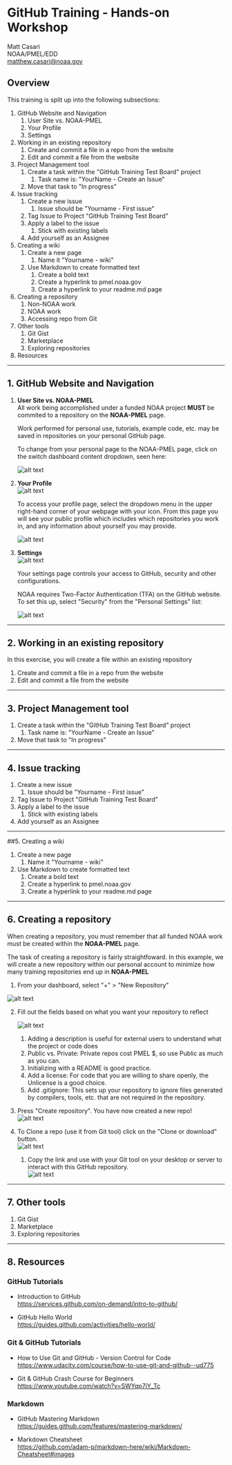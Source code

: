 # GitHub Training - Hands-on Workshop
Matt Casari<br>
NOAA/PMEL/EDD<br>
matthew.casari@noaa.gov

## Overview
This training is split up into the following subsections:

1. GitHub Website and Navigation
    1. User Site vs. NOAA-PMEL
    2. Your Profile
    3. Settings
2. Working in an existing repository
    1. Create and commit a file in a repo from the website
    2. Edit and commit a file from the website
3. Project Management tool
    1. Create a task within the "GitHub Training Test Board" project
        1. Task name is: "YourName - Create an Issue"
    2. Move that task to "In progress"
4. Issue tracking
    1. Create a new issue
        1. Issue should be "Yourname - First issue"
    2. Tag Issue to Project "GitHub Training Test Board"
    3. Apply a label to the issue
        1. Stick with existing labels
    4. Add yourself as an Assignee
5. Creating a wiki
    1. Create a new page
        1. Name it "Yourname - wiki"
    2. Use Markdown to create formatted text
        1. Create a bold text
        2. Create a hyperlink to pmel.noaa.gov
        3. Create a hyperlink to your readme.md page
6. Creating a repository
    1. Non-NOAA work
    2. NOAA work
    3. Accessing repo from Git
7. Other tools
    1. Git Gist
    2. Marketplace
    3. Exploring repositories
8. Resources

<div class="pagebreak"></div>

--------------
## 1. GitHub Website and Navigation

1. **User Site vs. NOAA-PMEL**
    <br> All work being accomplished under a funded NOAA project **MUST** be commited to a repository on the **NOAA-PMEL** page.    

    Work performed for personal use, tutorials, example code, etc. may be saved in repositories on your personal GitHub page.

    To change from your personal page to the NOAA-PMEL page, click on the switch dashboard content dropdown, seen here:

    ![alt text](images/github_mainpage_userpage.png "Switch Dashboard Content Dropdown")



1. **Your Profile**
    <br> ![alt text](images/github_mainpage_profile.png "Your Profile")

    To access your profile page, select the dropdown menu in the upper right-hand corner of your webpage
    with your icon.  From this page you will see your public profile which includes which repositories you work in, and any information about yourself you may provide.

    ![alt text](images/github_profile_main.png "Your Profile Page")

    
1. **Settings**
    <br> ![alt text](images/github_mainpage_settings.png "Settings")

    Your settings page controls your access to GitHub, security and other configurations.

    NOAA requires Two-Factor Authentication (TFA) on the GitHub website.  To set this up, select "Security" from the "Personal Settings" list:

    ![alt text](images/github_settings_tfa.png "Two-Factor Authentication")


--------------
##  2. Working in an existing repository
In this exercise, you will create a file within an existing repository
1. Create and commit a file in a repo from the website
    <br>
2. Edit and commit a file from the website
    <br>

--------------
## 3. Project Management tool
1. Create a task within the "GitHub Training Test Board" project
    <br>
    1. Task name is: "YourName - Create an Issue"
2. Move that task to "In progress"

--------------
## 4. Issue tracking
1. Create a new issue
    <br>
    1. Issue should be "Yourname - First issue"
2. Tag Issue to Project "GitHub Training Test Board"
    <br>
3. Apply a label to the issue
    <br>
    1. Stick with existing labels
4. Add yourself as an Assignee

--------------
##5. Creating a wiki
1. Create a new page
    <br>
    1. Name it "Yourname - wiki"
2. Use Markdown to create formatted text
    <br>
    1. Create a bold text
    2. Create a hyperlink to pmel.noaa.gov
    3. Create a hyperlink to your readme.md page

--------------
## 6. Creating a repository
When creating a repository, you must remember that all funded NOAA work must be created within the **NOAA-PMEL** page.  

The task of creating a repository is fairly straightfoward.  In this example, we will create a new repository within our personal account to minimize how many training repositories end up in **NOAA-PMEL**
1. From your dashboard, select "+" > "New Repository"<br>
  
  ![alt text](images/github_mainpage_newrepo.png "Two-Factor Authentication")

2. Fill out the fields based on what you want your repository to reflect<br>
   
    ![alt text](images/github_createrepo_form.png "Two-Factor Authentication")
    1. Adding a description is useful for external users to understand what the project or code does
    2. Public vs. Private: Private repos cost PMEL $, so use Public as much as you can.
    3. Initializing with a README is good practice.
    4. Add a license:  For code that you are willing to share openly, the Unlicense is a good choice.
    5. Add .gitignore: This sets up your repository to ignore files generated by compilers, tools, etc. that are not required in the repository.
3. Press "Create repository".  You have now created a new repo!<br>
![alt text](images/github_createrepo_complete.png "Two-Factor Authentication")
4. To Clone a repo (use it from Git tool) click on the "Clone or download" button.<br>
   ![alt text](images/github_clone_repo.png "Clone the Repo")

    1. Copy the link and use with your Git tool on your desktop or server to interact with this GitHub repository.<br>
   ![alt text](images/github_clone_repo_copylink.png "Copy the link")
--------------
## 7. Other tools
1. Git Gist
2. Marketplace
3. Exploring repositories

--------------
## 8. Resources 
### GitHub Tutorials
* Introduction to GitHub<br>
  https://services.github.com/on-demand/intro-to-github/

* GitHub Hello World<br>
  https://guides.github.com/activities/hello-world/

### Git & GitHub Tutorials
* How to Use Git and GitHub - Version Control for Code<br>
  https://www.udacity.com/course/how-to-use-git-and-github--ud775

* Git & GitHub Crash Course for Beginners<br>
  https://www.youtube.com/watch?v=SWYqp7iY_Tc

### Markdown
* GitHub Mastering Markdown<br>
https://guides.github.com/features/mastering-markdown/

* Markdown Cheatsheet<br> 
https://github.com/adam-p/markdown-here/wiki/Markdown-Cheatsheet#images